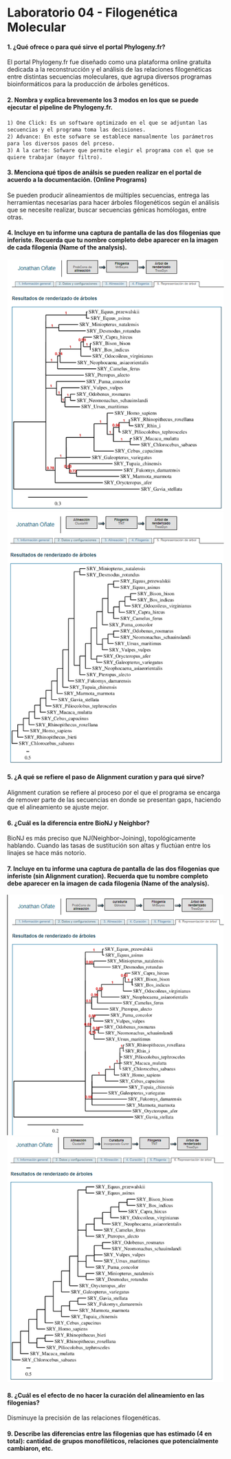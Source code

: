 # Laboratorio 04 - Filogenética Molecular 
#### 1. ¿Qué ofrece o para qué sirve el portal Phylogeny.fr?
El portal Phylogeny.fr fue diseñado como una plataforma online gratuita dedicada a la reconstrucción y el análisis de las relaciones filogenéticas entre distintas secuencias moleculares, que agrupa diversos programas bioinformáticos para la producción de árboles genéticos.
#### 2. Nombra y explica brevemente los 3 modos en los que se puede ejecutar el pipeline de Phylogeny.fr.
    1) One Click: Es un software optimizado en el que se adjuntan las secuencias y el programa toma las decisiones.
    2) Advance: En este sofware se establece manualmente los parámetros para los diversos pasos del prceso.
    3) A la carte: Sofware que permite elegir el programa con el que se quiere trabajar (mayor filtro).
#### 3. Menciona qué tipos de análsis se pueden realizar en el portal de acuerdo a la documentación. (Online Programs)
Se pueden producir alineamientos de múltiples secuencias, entrega las herramientas necesarias para hacer árboles filogenéticos según el análisis que se necesite realizar, buscar secuencias génicas homólogas, entre otras.
#### 4. Incluye en tu informe una captura de pantalla de las dos filogenias que inferiste. Recuerda que tu nombre completo debe aparecer en la imagen de cada filogenia (Name of the analysis).
![](https://github.com/JonathanArielO/Lab-4-Bioinfo/blob/master/jo4.PNG)
![](https://github.com/JonathanArielO/Lab-4-Bioinfo/blob/master/jo2.PNG)
#### 5. ¿A qué se refiere el paso de Alignment curation y para qué sirve?
Alignment curation se refiere al proceso por el que el programa se encarga de remover parte de las secuencias en donde se presentan gaps, haciendo que el alineamiento se ajuste mejor.
#### 6. ¿Cuál es la diferencia entre BioNJ y Neighbor?
BioNJ es más preciso que NJ(Neighbor-Joining), topológicamente hablando. Cuando las tasas de sustitución son altas y fluctúan entre los linajes se hace más notorio.
#### 7. Incluye en tu informe una captura de pantalla de las dos filogenias que inferiste (sin Alignment curation). Recuerda que tu nombre completo debe aparecer en la imagen de cada filogenia (Name of the analysis).
![](https://github.com/JonathanArielO/Lab-4-Bioinfo/blob/master/JO3.PNG)
![](https://github.com/JonathanArielO/Lab-4-Bioinfo/blob/master/jo1.PNG)
#### 8. ¿Cuál es el efecto de no hacer la curación del alineamiento en las filogenias?
Disminuye la precisión de las relaciones filogenéticas.
#### 9. Describe las diferencias entre las filogenias que has estimado (4 en total): cantidad de grupos monofiléticos, relaciones que potencialmente cambiaron, etc.

